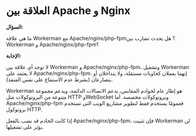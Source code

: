 # العلاقة بين Apache و Nginx

**السؤال:**

ما هي علاقة Workerman مع Apache/nginx/php-fpm؟ هل يحدث تضارب بين Workerman و Apache/nginx/php-fpm؟

**الإجابة:**

لا توجد أي علاقة بين Workerman و Apache/nginx/php-fpm، وتشغيل Workerman لا يعتمد على Apache/nginx/php-fpm. إنهما يعملان كحاويات مستقلة، ولا يتداخلان أو يتصارعان (بشرط عدم الاستماع على نفس المنفذ).

Workerman هو إطار عام لخوادم المقابس، يدعم الاتصالات الدائمة، ويدعم مجموعة متنوعة من البروتوكولات مثل HTTP وWebSocket وبروتوكولات مخصصة. أما Apache/nginx/php-fpm فعمومًا يستخدم فقط لتطوير مشاريع الويب التي تستخدم بروتوكول HTTP.

إذا كانت الخادم قد نصب بالفعل Apache/nginx/php-fpm، فإن تثبيت Workerman لن يؤثر على تشغيلها.
